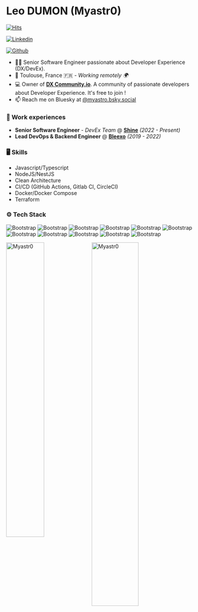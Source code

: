 # Leo DUMON (Myastr0)

[![Hits](https://hits.seeyoufarm.com/api/count/incr/badge.svg?url=https%3A%2F%2Fgithub.com%2FMyastr0%2FMyastr0&count_bg=%2379C83D&title_bg=%23555555&icon=&icon_color=%23E7E7E7&title=Profile+Views&edge_flat=false)](https://hits.seeyoufarm.com)

[![Linkedin](https://img.shields.io/badge/-LinkedIn-blue?style=flat&logo=Linkedin&logoColor=white)](https://www.linkedin.com/in/l%C3%A9o-dumon-67903b107/)



[![Github](https://img.shields.io/github/followers/Myastr0?label=Follow&style=social)](https://github.com/Myastr0)

- 👨‍💻 Senior Software Engineer passionate about Developer Experience (DX/DevEx).
- 📍 Toulouse, France 🇫🇷 - _Working remotely 🌍_
- 💻 Owner of [**DX Community.io**](https://www.dx-community.io). A community of passionate developers about Developer Experience. It's free to join !
- 📫 Reach me on Bluesky at [@myastro.bsky.social](https://bsky.app/profile/myastro.bsky.social)

### 🏢 Work experiences

- **Senior Software Engineer** - _DevEx Team_ @ [**Shine**](https://www.shine.fr) _(2022 - Present)_
- **Lead DevOps & Backend Engineer** @ [**Bleexo**](https://www.silae.fr/bleexo-plateforme-experience-collaborateur-dediee-aux-pme-et-eti/) _(2019 - 2022)_



### 🖥 Skills

- Javascript/Typescript
- NodeJS/NestJS
- Clean Architecture
- CI/CD (GitHub Actions, Gitlab CI, CircleCI)
- Docker/Docker Compose
- Terraform
### ⚙️ Tech Stack

![Bootstrap](https://img.shields.io/badge/-Docker-05122A?style=flat&logo=Docker&color=353535) ![Bootstrap](https://img.shields.io/badge/-MongoDB-05122A?style=flat&logo=MongoDB&color=353535) ![Bootstrap](https://img.shields.io/badge/-WebStorm-05122A?style=flat&logo=WebStorm&color=353535) ![Bootstrap](https://img.shields.io/badge/-MySQL-05122A?style=flat&logo=MySQL&color=353535) ![Bootstrap](https://img.shields.io/badge/-PostgreSQL-05122A?style=flat&logo=PostgreSQL&color=353535) ![Bootstrap](https://img.shields.io/badge/-NodeJS-05122A?style=flat&logo=NodeJS&color=353535) ![Bootstrap](https://img.shields.io/badge/-Express-05122A?style=flat&logo=Express&color=353535) ![Bootstrap](https://img.shields.io/badge/-Terraform-05122A?style=flat&logo=Terraform&color=353535) ![Bootstrap](https://img.shields.io/badge/-Github%20Actions-05122A?style=flat&logo=Github-Actions&color=353535) ![Bootstrap](https://img.shields.io/badge/-CircleCI-05122A?style=flat&logo=CircleCI&color=353535) ![Bootstrap](https://img.shields.io/badge/-GitLab%20CI-05122A?style=flat&logo=GitLab-CI&color=353535)

<div>
  <img width="45%" align="left" src="https://github-readme-stats.vercel.app/api/top-langs?username=Myastr0&show_icons=true&locale=en&layout=compact" alt="Myastr0" />
  <img width="50%"  src="https://github-readme-streak-stats.herokuapp.com/?user=Myastr0&" alt="Myastr0" />
</div>
